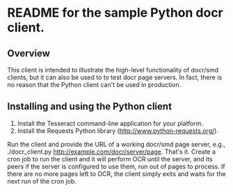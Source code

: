 # README for the sample Python docr client.

## Overview

This client is intended to illustrate the high-level functionality of docr/smd clients, but it can also be used to to test docr page servers. In fact, there is no reason that the Python client can't be used in production.

## Installing and using the Python client

1) Install the Tesseract command-line application for your platform.
2) Install the Requests Python library (http://www.python-requests.org/).

Run the client and provide the URL of a working docr/smd page server, e.g., ./docr_client.py http://example.com/docr/server/page. That's it. Create a cron job to run the client and it will perform OCR until the server, and its peers if the server is configured to use them, run out of pages to process. If there are no more pages left to OCR, the client simply exits and waits for the next run of the cron job.

